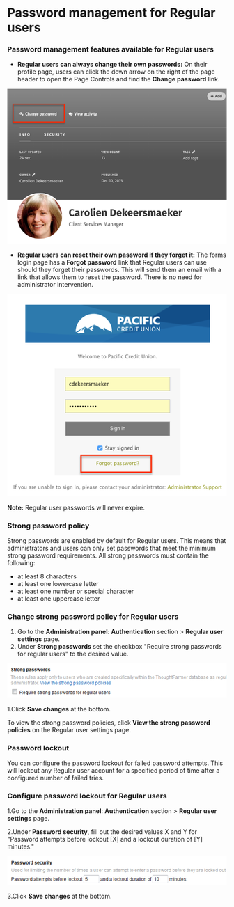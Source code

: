 # Password management for Regular users



### Password management features available for Regular users

* **Regular users can always change their own passwords:** On their profile page, users can click the down arrow on the right of the page header to open the Page Controls and find the **Change password** link.

![](../../../.gitbook/assets/1%20%2834%29.png)

* **Regular users can reset their own password if they forget it:** The forms login page has a **Forgot password** link that Regular users can use should they forget their passwords. This will send them an email with a link that allows them to reset the password. There is no need for administrator intervention.

![](../../../.gitbook/assets/2%20%2831%29.png)

**Note:** Regular user passwords will never expire. 

### Strong password policy

Strong passwords are enabled by default for Regular users. This means that administrators and users can only set passwords that meet the minimum strong password requirements. All strong passwords must contain the following:

* at least 8 characters
* at least one lowercase letter
* at least one number or special character
* at least one uppercase letter

### Change strong password policy for Regular users

1. Go to the **Administration panel**: **Authentication** section &gt; **Regular user settings** page.
2. Under **Strong passwords** set the checkbox "Require strong passwords for regular users" to the desired value.

![](../../../.gitbook/assets/3%20%2815%29.png)



1.Click **Save changes** at the bottom.

To view the strong password policies, click **View the strong password policies** on the Regular user settings page.

### Password lockout

You can configure the password lockout for failed password attempts. This will lockout any Regular user account for a specified period of time after a configured number of failed tries.

### **Configure password lockout for Regular users**

1.Go to the **Administration panel**: **Authentication** section &gt; **Regular user settings** page.

2.Under **Password security**, fill out the desired values X and Y for "Password attempts before lockout \[X\] and a lockout duration of \[Y\] minutes."

![](../../../.gitbook/assets/4%20%2814%29.png)

3.Click **Save changes** at the bottom.

